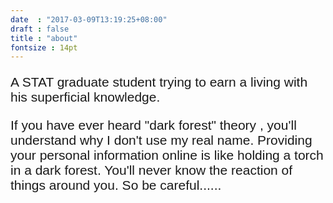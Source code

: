 ```yaml
---
date  : "2017-03-09T13:19:25+08:00"
draft : false
title : "about"
fontsize : 14pt
---
```


<p style=" font-family:Arial; font-size:150% ">
A STAT graduate student trying to earn a living with his superficial knowledge.
</p>

<p style=" font-family:Arial; font-size:150% ">
If you have ever heard "dark forest" theory , you'll understand why I don't use my real name.
Providing your personal information online is like holding a torch in a dark forest. 
You'll never know the reaction of things around you. So be careful......
</p>